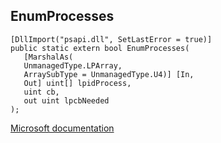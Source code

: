 ## EnumProcesses

```
[DllImport("psapi.dll", SetLastError = true)]
public static extern bool EnumProcesses(
   [MarshalAs(
   UnmanagedType.LPArray,
   ArraySubType = UnmanagedType.U4)] [In,
   Out] uint[] lpidProcess,
   uint cb,
   out uint lpcbNeeded
);
```

[Microsoft documentation](https://docs.microsoft.com/en-us/windows/win32/api/psapi/nf-psapi-enumprocesses)
